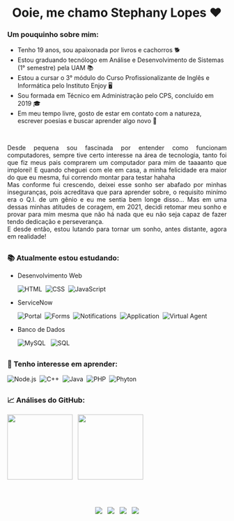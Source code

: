 <h1 align="center" > Ooie, me chamo Stephany Lopes ❤️ </h1>

### Um pouquinho sobre mim:
<ul> 
  <li>Tenho 19 anos, sou apaixonada por livros e cachorros 🐕 </li>
  <li>Estou graduando tecnólogo em Análise e Desenvolvimento de Sistemas (1° semestre) pela UAM 📚 </li>
  <li>Estou a cursar o 3° módulo do Curso Profissionalizante de Inglês e Informática pelo Instituto Enjoy 🖥️ </li>
  <li>Sou formada em Técnico em Administração pelo CPS, concluído em 2019 🎓</li>
  <li>Em meu tempo livre, gosto de estar em contato com a natureza, escrever poesias e buscar aprender algo novo 🌱 </li>  
</ul>
<br>
<p align="justify">Desde pequena sou fascinada por entender como funcionam computadores, sempre tive certo interesse na área de tecnologia, tanto foi que fiz meus pais comprarem um computador para mim de taaaanto que implorei! E quando cheguei com ele em casa, a minha felicidade era maior do que eu mesma, fui correndo montar para testar hahaha <br> Mas conforme fui crescendo, deixei esse sonho ser abafado por minhas inseguranças, pois acreditava que para aprender sobre, o requisito minímo era o Q.I. de um gênio e eu me sentia bem longe disso... Mas em uma dessas minhas atitudes de coragem, em 2021, decidi retomar meu sonho e provar para mim mesma que não há nada que eu não seja capaz de fazer tendo dedicação e perseverança. <br> E desde então, estou lutando para tornar um sonho, antes distante, agora em realidade! </p>

##

### 📚 Atualmente estou estudando:

- Desenvolvimento Web
  
    ![HTML](https://img.shields.io/badge/-HTML5-1f004e?style=for-the-badge&logo=html5&logoColor=yellow&labelColor=1f004e)&nbsp;
    ![CSS](https://img.shields.io/badge/-CSS3-1f004e?style=for-the-badge&logo=CSS3&logoColor=yellow&labelColor=1f004e)&nbsp;
    ![JavaScript](https://img.shields.io/badge/-JavaScript-1f004e?style=for-the-badge&logo=javascript&logoColor=yellow&labelColor=1f004e)
  
- ServiceNow

    ![Portal](https://img.shields.io/badge/-Portals-DC143C?style=for-the-badge&logo=servicenow&labelColor=1f004e)&nbsp;
    ![Forms](https://img.shields.io/badge/-Forms-FFFF00?style=for-the-badge&logo=servicenow&labelColor=1f004e)&nbsp;
    ![Notifications](https://img.shields.io/badge/-Notifications-8B008B?style=for-the-badge&logo=servicenow&labelColor=1f004e)&nbsp;
    ![Application](https://img.shields.io/badge/-Applications-3CB371?style=for-the-badge&logo=servicenow&labelColor=1f004e)&nbsp;
    ![Virtual Agent](https://img.shields.io/badge/-Virtual_Agent-D2691E?style=for-the-badge&labelColor=1f004e)
   
- Banco de Dados

    ![MySQL](https://img.shields.io/badge/MySQL-00000F?style=for-the-badge&logo=mysql&logoColor=white) &nbsp;
    ![SQL](https://img.shields.io/badge/-SQL-00000F?style=for-the-badge&logo=Microsoft_SQL&labelColor=00000F)
  
## 
    
### 📝 Tenho interesse em aprender:

   ![Node.js](https://img.shields.io/badge/Node.js-black?style=for-the-badge&logo=node.js&logoColor=yellow&labelColor=black)&nbsp; 
   ![C++](https://img.shields.io/badge/C%2B%2B-black?style=for-the-badge&logo=C%2B%2B&logoColor=yellow&labelColor=black)&nbsp;
   ![Java](https://img.shields.io/badge/-Java-black?style=for-the-badge&logoColor=yellow&logo=java&labelColor=black)&nbsp;
   ![PHP](https://img.shields.io/badge/-PHP-black?style=for-the-badge&logo=php&logoColor=yellow&labelColor=black)&nbsp; 
   ![Phyton](https://img.shields.io/badge/Python-black?style=for-the-badge&logo=python&logoColor=yellow&labelColor=black)&nbsp;<br>
  ##

###  📈 Análises do GitHub:

<p align="left">
  <img height="150em" src="https://github-readme-stats.vercel.app/api?username=stpn-lopes&title_color=FFFF00&icon_color=FFFF00&text_color=00BFFF&bg_color=191970&border_color=whitec&show_icons=true"/> &nbsp;
  <img height="150em" src="https://github-readme-stats-eight-theta.vercel.app/api/top-langs/?username=stpn-lopes&layout=compact&title_color=FFFF00&icon_color=FFFF00&text_color=00BFFF&bg_color=191970&show_icons=true"/>
</p><br>

  ##

<div align="center">
  <a href = "mailto:stpn.lopes@gmail.com"><img src="https://img.shields.io/badge/-Gmail-black?style=for-the-badge&labelColor=black&logo=gmail&logoColor=yellow" target="_blank"></a>
  &nbsp;
  <a href = "https://www.linkedin.com/in/steph-sls"><img src="https://img.shields.io/badge/-LinkedIn-black?style=for-the-badge&labelColor=black&logo=linkedin&logoColor=yellow" target="_blank"></a> 
  &nbsp;
  <a href = "https://codepen.io/SlowStny"><img src="https://img.shields.io/badge/-CodePen-black?style=for-the-badge&logo=CodePen&labelColor=black&logoColor=yellow" target="_blank"></a>
    &nbsp;
  <a href = "https://discord.com/channels/@steph#5359"><img src="https://img.shields.io/badge/-Discord-black?style=for-the-badge&logo=Discord&labelColor=black&logoColor=yellow" target="_blank"></a>
 </div>
